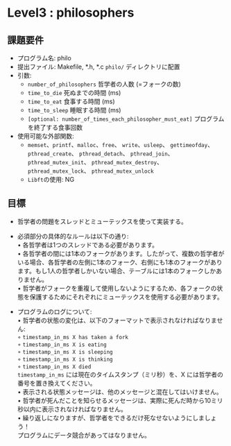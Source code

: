 # Level3 : philosophers
## 課題要件
- プログラム名: philo
- 提出ファイル: Makefile, *.h, *.c `philo/` ディレクトリに配置 
- 引数:  
    - `number_of_philosophers`  哲学者の人数 (=フォークの数)
    - `time_to_die`  死ぬまでの時間 (ms)
    - `time_to_eat`  食事する時間 (ms)
    - `time_to_sleep`  睡眠する時間 (ms)
    - `[optional: number_of_times_each_philosopher_must_eat]` プログラムを終了する食事回数
- 使用可能な外部関数:  
    - `memset`、`printf`、`malloc`、`free`、
    `write`、`usleep`、
    `gettimeofday`、
    `pthread_create`、
    `pthread_detach`、
    `pthread_join`、
    `pthread_mutex_init`、
    `pthread_mutex_destroy`、
    `pthread_mutex_lock`、
    `pthread_mutex_unlock`
    - `Libft`の使用: NG

## 目標
- 哲学者の問題をスレッドとミューテックスを使って実装する。
- 必須部分の具体的なルールは以下の通り:  
• 各哲学者は1つのスレッドである必要があります。  
• 各哲学者の間には1本のフォークがあります。したがって、複数の哲学者がいる場合、各哲学者の左側に1本のフォーク、右側にも1本のフォークがあります。もし1人の哲学者しかいない場合、テーブルには1本のフォークしかありません。  
• 哲学者がフォークを重複して使用しないようにするため、各フォークの状態を保護するためにそれぞれにミューテックスを使用する必要があります。

- プログラムのログについて:  
• 哲学者の状態の変化は、以下のフォーマットで表示されなければなりません:  
◦ `timestamp_in_ms X has taken a fork`  
◦ `timestamp_in_ms X is eating`  
◦ `timestamp_in_ms X is sleeping`  
◦ `timestamp_in_ms X is thinking`  
◦ `timestamp_in_ms X died`  
`timestamp_in_ms` には現在のタイムスタンプ（ミリ秒）を、X には哲学者の番号を置き換えてください。  
• 表示される状態メッセージは、他のメッセージと混在してはいけません。  
• 哲学者が死んだことを知らせるメッセージは、実際に死んだ時から10ミリ秒以内に表示されなければなりません。  
• 繰り返しになりますが、哲学者をできるだけ死なせないようにしましょう！  
プログラムにデータ競合があってはなりません。





